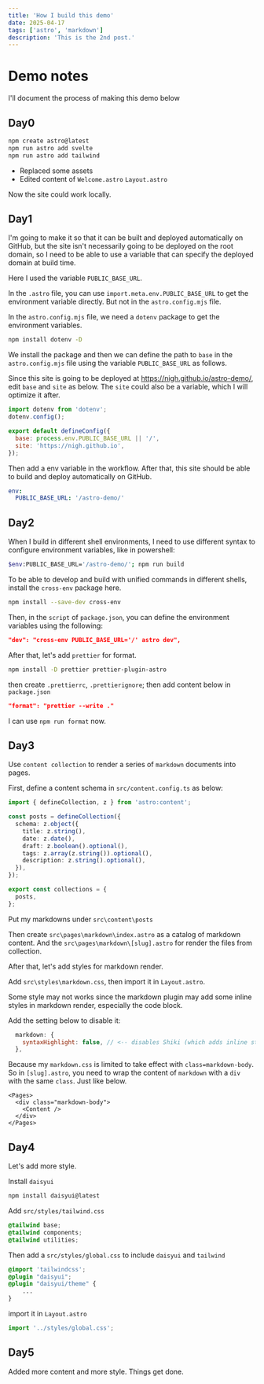 ```yaml
---
title: 'How I build this demo'
date: 2025-04-17
tags: ['astro', 'markdown']
description: 'This is the 2nd post.'
---
```


# Demo notes

I'll document the process of making this demo below

## Day0

```sh
npm create astro@latest
npm run astro add svelte
npm run astro add tailwind
```

- Replaced some assets
- Edited content of `Welcome.astro` `Layout.astro`

Now the site could work locally.

## Day1

I'm going to make it so that it can be built and deployed automatically on GitHub, but the site isn't necessarily going to be deployed on the root domain, so I need to be able to use a variable that can specify the deployed domain at build time.

Here I used the variable `PUBLIC_BASE_URL`.

In the `.astro` file, you can use `import.meta.env.PUBLIC_BASE_URL` to get the environment variable directly. But not in the `astro.config.mjs` file.

In the `astro.config.mjs` file, we need a `dotenv` package to get the environment variables.

```sh
npm install dotenv -D
```

We install the package and then we can define the path to `base` in the `astro.config.mjs` file using the variable `PUBLIC_BASE_URL` as follows.

Since this site is going to be deployed at https://nigh.github.io/astro-demo/, edit `base` and `site` as below. The `site` could also be a variable, which I will optimize it after.

```js
import dotenv from 'dotenv';
dotenv.config();

export default defineConfig({
  base: process.env.PUBLIC_BASE_URL || '/',
  site: 'https://nigh.github.io',
});
```

Then add a env variable in the workflow. After that, this site should be able to build and deploy automatically on GitHub.

```yaml
env:
  PUBLIC_BASE_URL: '/astro-demo/'
```

## Day2

When I build in different shell environments, I need to use different syntax to configure environment variables, like in powershell:

```sh
$env:PUBLIC_BASE_URL='/astro-demo/'; npm run build
```

To be able to develop and build with unified commands in different shells, install the `cross-env` package here.

```sh
npm install --save-dev cross-env
```

Then, in the `script` of `package.json`, you can define the environment variables using the following:

```json
"dev": "cross-env PUBLIC_BASE_URL='/' astro dev",
```

After that, let's add `prettier` for format.

```sh
npm install -D prettier prettier-plugin-astro
```

then create `.prettierrc`, `.prettierignore`; then add content below in `package.json`

```json
"format": "prettier --write ."
```

I can use `npm run format` now.

## Day3

Use `content collection` to render a series of `markdown` documents into pages.

First, define a content schema in `src/content.config.ts` as below:

```typescript
import { defineCollection, z } from 'astro:content';

const posts = defineCollection({
  schema: z.object({
    title: z.string(),
    date: z.date(),
    draft: z.boolean().optional(),
    tags: z.array(z.string()).optional(),
    description: z.string().optional(),
  }),
});

export const collections = {
  posts,
};
```

Put my markdowns under `src\content\posts`

Then create `src\pages\markdown\index.astro` as a catalog of markdown content. And the `src\pages\markdown\[slug].astro` for render the files from collection.

After that, let's add styles for markdown render.

Add `src\styles\markdown.css`, then import it in `Layout.astro`.

Some style may not works since the markdown plugin may add some inline styles in markdown render, especially the code block.

Add the setting below to disable it:

```js
  markdown: {
    syntaxHighlight: false, // <-- disables Shiki (which adds inline styles)
  },
```

Because my `markdown.css` is limited to take effect with `class=markdown-body`. So in `[slug].astro`, you need to wrap the content of `markdown` with a `div` with the same `class`. Just like below.

```astro
<Pages>
  <div class="markdown-body">
    <Content />
  </div>
</Pages>
```

## Day4

Let's add more style.

Install `daisyui`

```sh
npm install daisyui@latest
```

Add `src/styles/tailwind.css`

```css
@tailwind base;
@tailwind components;
@tailwind utilities;
```

Then add a `src/styles/global.css` to include `daisyui` and `tailwind`

```css
@import 'tailwindcss';
@plugin "daisyui";
@plugin "daisyui/theme" {
	...
}
```

import it in `Layout.astro`

```js
import '../styles/global.css';
```

## Day5

Added more content and more style. Things get done.
